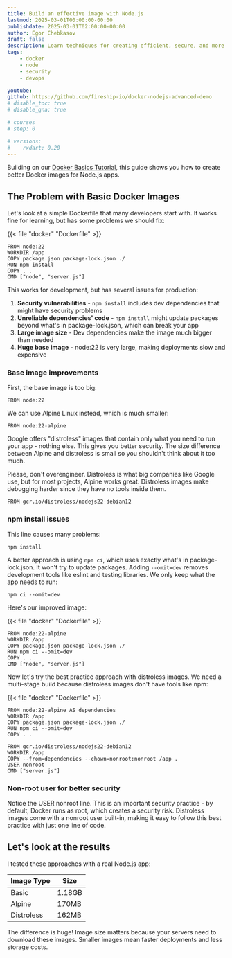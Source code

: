 ```yaml
---
title: Build an effective image with Node.js
lastmod: 2025-03-01T00:00:00-00:00
publishdate: 2025-03-01T02:00:00-00:00
author: Egor Chebkasov
draft: false
description: Learn techniques for creating efficient, secure, and more production-ready Docker images with Node.js
tags: 
    - docker
    - node
    - security
    - devops

youtube: 
github: https://github.com/fireship-io/docker-nodejs-advanced-demo
# disable_toc: true
# disable_qna: true

# courses
# step: 0

# versions:
#    rxdart: 0.20
---
```


Building on our [Docker Basics Tutorial](/lessons/docker-basics-tutorial-nodejs/), this guide shows you how to create better Docker images for Node.js apps.

## The Problem with Basic Docker Images

Let's look at a simple Dockerfile that many developers start with. It works fine for learning, but has some problems we should fix:

{{< file "docker" "Dockerfile" >}}
```docker
FROM node:22
WORKDIR /app
COPY package.json package-lock.json ./
RUN npm install
COPY . .
CMD ["node", "server.js"]
```

This works for development, but has several issues for production:

1. **Security vulnerabilities** - `npm install` includes dev dependencies that might have security problems
2. **Unreliable dependencies' code** - `npm install` might update packages beyond what's in package-lock.json, which can break your app
3. **Large image size** - Dev dependencies make the image much bigger than needed
4. **Huge base image** - node:22 is very large, making deployments slow and expensive

### Base image improvements

First, the base image is too big:

```docker
FROM node:22
```

We can use Alpine Linux instead, which is much smaller:

```docker
FROM node:22-alpine
```

Google offers "distroless" images that contain only what you need to run your app - nothing else. This gives you better security. The size difference between Alpine and distroless is small so you shouldn't think about it too much.

Please, don't overengineer. Distroless is what big companies like Google use, but for most projects, Alpine works great. Distroless images make debugging harder since they have no tools inside them.

```docker
FROM gcr.io/distroless/nodejs22-debian12
```

### npm install issues

This line causes many problems:

```docker
npm install
```

A better approach is using `npm ci`, which uses exactly what's in package-lock.json. It won't try to update packages.
Adding `--omit=dev` removes development tools like eslint and testing libraries. We only keep what the app needs to run:

```docker
npm ci --omit=dev
```

Here's our improved image:

{{< file "docker" "Dockerfile" >}}
```docker
FROM node:22-alpine
WORKDIR /app
COPY package.json package-lock.json ./
RUN npm ci --omit=dev
COPY . .
CMD ["node", "server.js"]
```

Now let's try the best practice approach with distroless images.
We need a multi-stage build because distroless images don't have tools like npm:

{{< file "docker" "Dockerfile" >}}
```docker
FROM node:22-alpine AS dependencies
WORKDIR /app
COPY package.json package-lock.json ./
RUN npm ci --omit=dev
COPY . .

FROM gcr.io/distroless/nodejs22-debian12
WORKDIR /app
COPY --from=dependencies --chown=nonroot:nonroot /app .
USER nonroot
CMD ["server.js"]
```

### Non-root user for better security

Notice the USER nonroot line. This is an important security practice - by default, Docker runs as root, which creates a security risk. Distroless images come with a nonroot user built-in, making it easy to follow this best practice with just one line of code.


## Let's look at the results

I tested these approaches with a real Node.js app:

| Image Type | Size |
|------------|------|
| Basic | 1.18GB |
| Alpine | 170MB |
| Distroless | 162MB |

The difference is huge! Image size matters because your servers need to download these images. Smaller images mean faster deployments and less storage costs. 